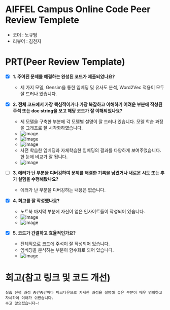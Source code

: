 # AIFFEL Campus Online Code Peer Review Templete
- 코더 : 노규범
- 리뷰어 : 김천지


# PRT(Peer Review Template)
- [X]  **1. 주어진 문제를 해결하는 완성된 코드가 제출되었나요?**
    - 세 가지 모델, Gensim을 통한 임베딩 및 유사도 분석, Word2Vec 적용이 모두 잘 드러나 있습니다.
    
- [X]  **2. 전체 코드에서 가장 핵심적이거나 가장 복잡하고 이해하기 어려운 부분에 작성된 
주석 또는 doc string을 보고 해당 코드가 잘 이해되었나요?**
    - 세 모델을 구축한 부분에 각 모델별 설명이 잘 드러나 있습니다. 모델 학습 과정을 그래프로 잘 시각화하였습니다.
    - ![image](https://github.com/user-attachments/assets/bb416e23-bdd2-43a1-b9ac-e4cb4d14fa24).
    - ![image](https://github.com/user-attachments/assets/7329fd96-787b-485c-8258-f1d25d845569)
    - ![image](https://github.com/user-attachments/assets/f361507c-f1e9-49c0-bf2c-0f584d91a376)
    - 사전 학습한 임베딩과 자체학습한 임베딩의 결과를 다양하게 보여주었습니다. 한 눈에 비교가 잘 됩니다.
    - ![image](https://github.com/user-attachments/assets/5a140c58-c525-4891-924d-e842b6fae491)

        
- [ ]  **3. 에러가 난 부분을 디버깅하여 문제를 해결한 기록을 남겼거나
새로운 시도 또는 추가 실험을 수행해봤나요?**
    - 에러가 난 부분을 디버깅하는 내용은 없습니다.
        
- [X]  **4. 회고를 잘 작성했나요?**
    - 노트북 마지막 부분에 자신이 얻은 인사이트들이 작성되어 있습니다.
    - ![image](https://github.com/user-attachments/assets/c5a1b557-5136-41f3-a886-837b40723092)
    - ![image](https://github.com/user-attachments/assets/35ecd62e-bce6-4bcc-aec0-5ede25454ec8)

        
- [X]  **5. 코드가 간결하고 효율적인가요?**
      - 전체적으로 코드에 주석이 잘 작성되어 있습니다.
    - 임베딩을 분석하는 부분이 함수화로 되어 있습니다.
    - ![image](https://github.com/user-attachments/assets/52d0eeac-f09b-483b-bb72-ea434e43ab44)


# 회고(참고 링크 및 코드 개선)
```
실습 진행 과정 중간중간마다 마크다운으로 자세한 과정을 설명해 놓은 부분이 매우 명확하고 자세하여 이해가 쉬웠습니다.
수고 많으셨습니다~!
```
